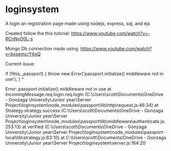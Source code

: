 # loginsystem
A login an registration page made using nodejs, express, sql, and ejs


Created follow the this tutorial: https://www.youtube.com/watch?v=-RCnNyD0L-s 

Mongo Db connection made using: https://www.youtube.com/watch?v=bxsemcrY4gQ


Current issue:

if (!this._passport) { throw new Error('passport.initialize() middleware not in use'); }
                                 ^

Error: passport.initialize() middleware not in use
    at IncomingMessage.req.login.req.logIn (C:\Users\scott\Documents\OneDrive - Gonzaga University\Junior year\Server Project\loginsystem\node_modules\passport\lib\http\request.js:46:34)
    at Strategy.strategy.success (C:\Users\scott\Documents\OneDrive - Gonzaga University\Junior year\Server Project\loginsystem\node_modules\passport\lib\middleware\authenticate.js:253:13)
    at verified (C:\Users\scott\Documents\OneDrive - Gonzaga University\Junior year\Server Project\loginsystem\node_modules\passport-local\lib\strategy.js:83:10)
    at C:\Users\scott\Documents\OneDrive - Gonzaga University\Junior year\Server Project\loginsystem\server.js:164:20
